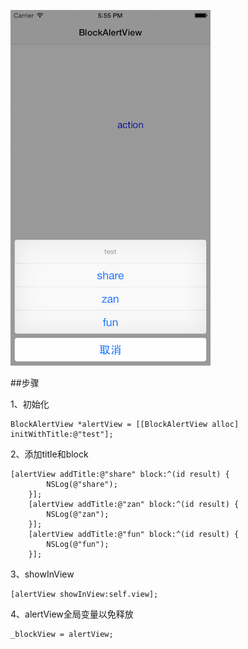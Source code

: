 ![](images/block_alert_view.png)

##步骤

1、初始化

```
BlockAlertView *alertView = [[BlockAlertView alloc] initWithTitle:@"test"];
```

2、添加title和block

```
[alertView addTitle:@"share" block:^(id result) {
        NSLog(@"share");
    }];
    [alertView addTitle:@"zan" block:^(id result) {
        NSLog(@"zan");
    }];
    [alertView addTitle:@"fun" block:^(id result) {
        NSLog(@"fun");
    }];
```

3、showInView

```
[alertView showInView:self.view];
```

4、alertView全局变量以免释放

```
_blockView = alertView;